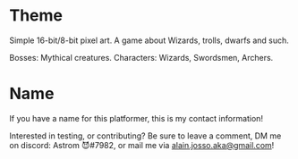 # Theme
Simple 16-bit/8-bit pixel art.
A game about Wizards, trolls, dwarfs and such.

Bosses: Mythical creatures.
Characters: Wizards, Swordsmen, Archers.



# Name
If you have a name for this platformer, this is my contact information!

Interested in testing, or contributing?
Be sure to leave a comment, DM me on discord: Astrom 😈#7982, or mail me via alain.josso.aka@gmail.com!
